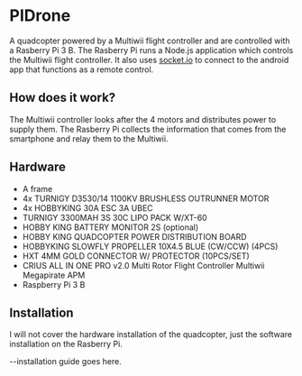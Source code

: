 # PIDrone
A quadcopter powered by a Multiwii flight controller and are controlled with a Rasberry Pi 3 B. The Rasberry Pi runs a Node.js application which controls the Multiwii flight controller. It also uses <a href="https://socket.io/">socket.io</a> to connect to the android app that functions as a remote control. 

## How does it work? 
The Multiwii controller looks after the 4 motors and distributes power to supply them. The Rasberry Pi collects the information that comes from the smartphone and relay them to the Multiwii. 

## Hardware
<ul>
  <li>A frame</li>
  <li>4x TURNIGY D3530/14 1100KV BRUSHLESS OUTRUNNER MOTOR</li>
  <li>4x HOBBYKING 30A ESC 3A UBEC</li>
  <li>TURNIGY 3300MAH 3S 30C LIPO PACK W/XT-60</li>
  <li>HOBBY KING BATTERY MONITOR 2S (optional)</li>
  <li>HOBBY KING QUADCOPTER POWER DISTRIBUTION BOARD</li>
  <li>HOBBYKING SLOWFLY PROPELLER 10X4.5 BLUE (CW/CCW) (4PCS)</li>
  <li>HXT 4MM GOLD CONNECTOR W/ PROTECTOR (10PCS/SET)</li>
  <li>CRIUS ALL IN ONE PRO v2.0 Multi Rotor Flight Controller Multiwii Megapirate APM</li>
  <li>Raspberry Pi 3 B</li>
 </ul>

## Installation
I will not cover the hardware installation of the quadcopter, just the software installation on the Rasberry Pi.

--installation guide goes here. 
